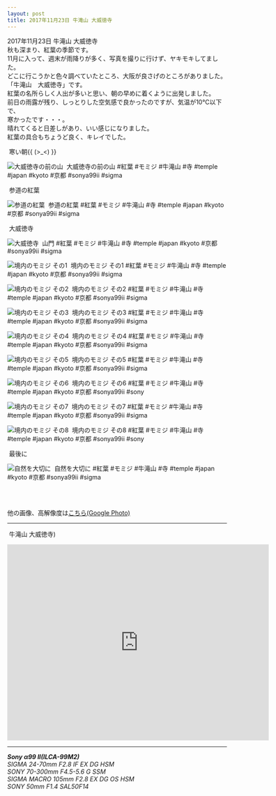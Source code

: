 ```yaml
---
layout: post
title: 2017年11月23日 牛滝山 大威徳寺
---
```


2017年11月23日 牛滝山 大威徳寺  
秋も深まり、紅葉の季節です。  
11月に入って、週末が雨降りが多く、写真を撮りに行けず、ヤキモキしてました。  
どこに行こうかと色々調べていたところ、大阪が良さげのところがありました。  
「牛滝山　大威徳寺」です。  
紅葉の名所らしく人出が多いと思い、朝の早めに着くように出発しました。  
前日の雨露が残り、しっとりした空気感で良かったのですが、気温が10℃以下で、  
寒かったです・・・。  
晴れてくると日差しがあり、いい感じになりました。  
紅葉の具合もちょうど良く、キレイでした。    
  

<span class="fukidashi">&nbsp;寒い朝{{ (>_<) }}</span>

![大威徳寺の前の山](../images/20171123/Ushitakisan20171123-KBA00005.jpg)
<span class="hashtag">&nbsp;大威徳寺の前の山 #紅葉 #モミジ #牛滝山 #寺 #temple #japan #kyoto #京都 #sonya99ii #sigma</span>

<span class="fukidashi">&nbsp;参道の紅葉</span>

![参道の紅葉](../images/20171123/Ushitakisan20171123-KBA00010.jpg)
<span class="hashtag">&nbsp;参道の紅葉 #紅葉 #モミジ #牛滝山 #寺 #temple #japan #kyoto #京都 #sonya99ii #sigma</span>

<span class="fukidashi">&nbsp;大威徳寺</span>

![大威徳寺](../images/20171123/Ushitakisan20171123-KBA00033.jpg)
<span class="hashtag">&nbsp;山門 #紅葉 #モミジ #牛滝山 #寺 #temple #japan #kyoto #京都 #sonya99ii #sigma</span>

![境内のモミジ その1](../images/20171123/Ushitakisan20171123-KBA00062.jpg)
<span class="hashtag">&nbsp;境内のモミジ その1 #紅葉 #モミジ #牛滝山 #寺 #temple #japan #kyoto #京都 #sonya99ii #sigma</span>

![境内のモミジ その2](../images/20171123/Ushitakisan20171123-KBA00108.jpg)
<span class="hashtag">&nbsp;境内のモミジ その2 #紅葉 #モミジ #牛滝山 #寺 #temple #japan #kyoto #京都 #sonya99ii #sigma</span>

![境内のモミジ その3](../images/20171123/Ushitakisan20171123-KBA00151.jpg)
<span class="hashtag">&nbsp;境内のモミジ その3 #紅葉 #モミジ #牛滝山 #寺 #temple #japan #kyoto #京都 #sonya99ii #sigma</span>

![境内のモミジ その4](../images/20171123/Ushitakisan20171123-KBA00174.jpg)
<span class="hashtag">&nbsp;境内のモミジ その4 #紅葉 #モミジ #牛滝山 #寺 #temple #japan #kyoto #京都 #sonya99ii #sigma</span>

![境内のモミジ その5](../images/20171123/Ushitakisan20171123-KBA00198.jpg)
<span class="hashtag">&nbsp;境内のモミジ その5 #紅葉 #モミジ #牛滝山 #寺 #temple #japan #kyoto #京都 #sonya99ii #sigma</span>

![境内のモミジ その6](../images/20171123/Ushitakisan20171123-KBA00236.jpg)
<span class="hashtag">&nbsp;境内のモミジ その6 #紅葉 #モミジ #牛滝山 #寺 #temple #japan #kyoto #京都 #sonya99ii #sony</span>

![境内のモミジ その7](../images/20171123/Ushitakisan20171123-KBA00257.jpg)
<span class="hashtag">&nbsp;境内のモミジ その7 #紅葉 #モミジ #牛滝山 #寺 #temple #japan #kyoto #京都 #sonya99ii #sigma</span>

![境内のモミジ その8](../images/20171123/Ushitakisan20171123-KBA00270.jpg)
<span class="hashtag">&nbsp;境内のモミジ その8 #紅葉 #モミジ #牛滝山 #寺 #temple #japan #kyoto #京都 #sonya99ii #sony</span>

<span class="fukidashi">&nbsp;最後に</span>

![自然を大切に](../images/20171123/Ushitakisan20171123-KBA00247.jpg)
<span class="hashtag">&nbsp;自然を大切に #紅葉 #モミジ #牛滝山 #寺 #temple #japan #kyoto #京都 #sonya99ii #sigma</span>

<br>
<br>

他の画像、高解像度は[こちら(Google Photo)](https://photos.app.goo.gl/ms2Wji7HMl3jxCoW2)

---
<span class="mapmarker">&nbsp;牛滝山 大威徳寺)</span>
<iframe src="https://www.google.com/maps/embed?pb=!1m18!1m12!1m3!1d3299.1347949865262!2d135.44652809306018!3d34.37121426079003!2m3!1f0!2f0!3f0!3m2!1i1024!2i768!4f13.1!3m3!1m2!1s0x6000cd7e12975faf%3A0xd08239bcde170c2e!2z5aSn5aiB5b6z5a-6!5e0!3m2!1sja!2sjp!4v1511694421062" width="600" height="450" frameborder="0" style="border:0" allowfullscreen></iframe>

---
___Sony α99 II(ILCA-99M2)___  
_SIGMA 24-70mm F2.8 IF EX DG HSM_  
_SONY 70-300mm F4.5-5.6 G SSM_  
_SIGMA MACRO 105mm F2.8 EX DG OS HSM_  
_SONY 50mm F1.4 SAL50F14_  
